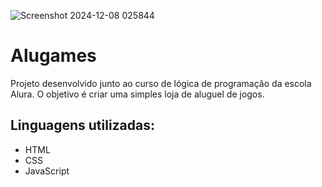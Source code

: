 ![Screenshot 2024-12-08 025844](https://github.com/user-attachments/assets/caf5e90c-a889-4541-99a1-1c2124276136)
<h1>Alugames</h1>
<p>Projeto desenvolvido junto ao curso de lógica de programação da escola Alura. O objetivo é criar uma simples loja de aluguel de jogos.</p>
<h2>Linguagens utilizadas:</h2>
<ul>
  <li>HTML</li>
  <li>CSS</li>
  <li>JavaScript</li>
</ul>
